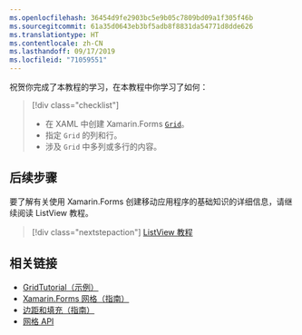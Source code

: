 ```yaml
---
ms.openlocfilehash: 36454d9fe2903bc5e9b05c7809bd09a1f305f46b
ms.sourcegitcommit: 61a35d0643eb3bf5adb8f8831da54771d8dde626
ms.translationtype: HT
ms.contentlocale: zh-CN
ms.lasthandoff: 09/17/2019
ms.locfileid: "71059551"
---
```

祝贺你完成了本教程的学习，在本教程中你学习了如何：

> [!div class="checklist"]
>
> - 在 XAML 中创建 Xamarin.Forms [`Grid`](xref:Xamarin.Forms.Grid)。
> - 指定 `Grid` 的列和行。
> - 涉及 `Grid` 中多列或多行的内容。

## <a name="next-steps"></a>后续步骤

要了解有关使用 Xamarin.Forms 创建移动应用程序的基础知识的详细信息，请继续阅读 ListView 教程。

> [!div class="nextstepaction"]
> [ListView 教程](~/get-started/tutorials/listview/index.yml)

## <a name="related-links"></a>相关链接

- [GridTutorial（示例）](https://docs.microsoft.com/samples/xamarin/xamarin-forms-samples/getstarted-tutorials-gridtutorial/)
- [Xamarin.Forms 网格（指南）](~/xamarin-forms/user-interface/layouts/grid.md)
- [边距和填充（指南）](~/xamarin-forms/user-interface/layouts/margin-and-padding.md)
- [网格 API](xref:Xamarin.Forms.Grid)
